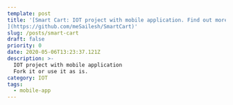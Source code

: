 ```yaml
---
template: post
title: '[Smart Cart: IOT project with mobile application. Find out more on github
](https://github.com/meSailesh/SmartCart)'
slug: /posts/smart-cart
draft: false
priority: 0
date: 2020-05-06T13:23:37.121Z
description: >-
  IOT project with mobile application
  Fork it or use it as is.
category: IOT
tags:
  - mobile-app
---
```

